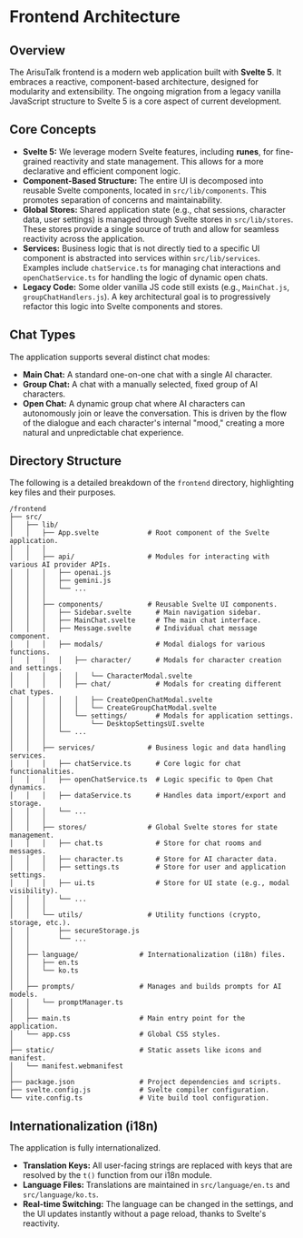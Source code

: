 # Frontend Architecture

## Overview

The ArisuTalk frontend is a modern web application built with **Svelte 5**. It embraces a reactive, component-based architecture, designed for modularity and extensibility. The ongoing migration from a legacy vanilla JavaScript structure to Svelte 5 is a core aspect of current development.

## Core Concepts

-   **Svelte 5:** We leverage modern Svelte features, including **runes**, for fine-grained reactivity and state management. This allows for a more declarative and efficient component logic.
-   **Component-Based Structure:** The entire UI is decomposed into reusable Svelte components, located in `src/lib/components`. This promotes separation of concerns and maintainability.
-   **Global Stores:** Shared application state (e.g., chat sessions, character data, user settings) is managed through Svelte stores in `src/lib/stores`. These stores provide a single source of truth and allow for seamless reactivity across the application.
-   **Services:** Business logic that is not directly tied to a specific UI component is abstracted into services within `src/lib/services`. Examples include `chatService.ts` for managing chat interactions and `openChatService.ts` for handling the logic of dynamic open chats.
-   **Legacy Code:** Some older vanilla JS code still exists (e.g., `MainChat.js`, `groupChatHandlers.js`). A key architectural goal is to progressively refactor this logic into Svelte components and stores.

## Chat Types

The application supports several distinct chat modes:

-   **Main Chat:** A standard one-on-one chat with a single AI character.
-   **Group Chat:** A chat with a manually selected, fixed group of AI characters.
-   **Open Chat:** A dynamic group chat where AI characters can autonomously join or leave the conversation. This is driven by the flow of the dialogue and each character's internal "mood," creating a more natural and unpredictable chat experience.

## Directory Structure

The following is a detailed breakdown of the `frontend` directory, highlighting key files and their purposes.

```
/frontend
├── src/
│   ├── lib/
│   │   ├── App.svelte            # Root component of the Svelte application.
│   │   │
│   │   ├── api/                  # Modules for interacting with various AI provider APIs.
│   │   │   ├── openai.js
│   │   │   ├── gemini.js
│   │   │   └── ...
│   │   │
│   │   ├── components/           # Reusable Svelte UI components.
│   │   │   ├── Sidebar.svelte      # Main navigation sidebar.
│   │   │   ├── MainChat.svelte     # The main chat interface.
│   │   │   ├── Message.svelte      # Individual chat message component.
│   │   │   ├── modals/             # Modal dialogs for various functions.
│   │   │   │   ├── character/      # Modals for character creation and settings.
│   │   │   │   │   └── CharacterModal.svelte
│   │   │   │   ├── chat/           # Modals for creating different chat types.
│   │   │   │   │   ├── CreateOpenChatModal.svelte
│   │   │   │   │   └── CreateGroupChatModal.svelte
│   │   │   │   └── settings/       # Modals for application settings.
│   │   │   │       └── DesktopSettingsUI.svelte
│   │   │   └── ...
│   │   │
│   │   ├── services/             # Business logic and data handling services.
│   │   │   ├── chatService.ts      # Core logic for chat functionalities.
│   │   │   ├── openChatService.ts  # Logic specific to Open Chat dynamics.
│   │   │   ├── dataService.ts      # Handles data import/export and storage.
│   │   │   └── ...
│   │   │
│   │   ├── stores/               # Global Svelte stores for state management.
│   │   │   ├── chat.ts             # Store for chat rooms and messages.
│   │   │   ├── character.ts        # Store for AI character data.
│   │   │   ├── settings.ts         # Store for user and application settings.
│   │   │   ├── ui.ts               # Store for UI state (e.g., modal visibility).
│   │   │   └── ...
│   │   │
│   │   └── utils/                # Utility functions (crypto, storage, etc.).
│   │       ├── secureStorage.js
│   │       └── ...
│   │
│   ├── language/               # Internationalization (i18n) files.
│   │   ├── en.ts
│   │   └── ko.ts
│   │
│   ├── prompts/                # Manages and builds prompts for AI models.
│   │   └── promptManager.ts
│   │
│   ├── main.ts                 # Main entry point for the application.
│   └── app.css                 # Global CSS styles.
│
├── static/                     # Static assets like icons and manifest.
│   └── manifest.webmanifest
│
├── package.json                # Project dependencies and scripts.
├── svelte.config.js            # Svelte compiler configuration.
└── vite.config.ts              # Vite build tool configuration.
```

## Internationalization (i18n)

The application is fully internationalized.

-   **Translation Keys:** All user-facing strings are replaced with keys that are resolved by the `t()` function from our i18n module.
-   **Language Files:** Translations are maintained in `src/language/en.ts` and `src/language/ko.ts`.
-   **Real-time Switching:** The language can be changed in the settings, and the UI updates instantly without a page reload, thanks to Svelte's reactivity.